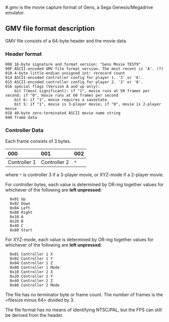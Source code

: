 #.gmv is the movie capture format of Gens, a Sega Genesis/Megadrive emulator.

## GMV file format description ##
GMV file consists of a 64-byte header and the movie data.

### Header format ###
```
000 16-byte signature and format version: "Gens Movie TEST9"
00F ASCII-encoded GMV file format version. The most recent is 'A'. (?)
010 4-byte little-endian unsigned int: rerecord count
014 ASCII-encoded controller config for player 1. '3' or '6'.
015 ASCII-encoded controller config for player 2. '3' or '6'.
016 special flags (Version A and up only):
    bit 7(most significant): if "1", movie runs at 50 frames per second; if "0", movie runs at 60 frames per second
    bit 6: if "1", movie requires a savestate.
    bit 5: if "1", movie is 3-player movie; if "0", movie is 2-player movie
018 40-byte zero-terminated ASCII movie name string
040 frame data
```

### Controller Data ###
Each frame consists of 3 bytes.

| **000** | **001** | **002** |
|:--------|:--------|:--------|
| Controller 1 | Controller 2 | `*`     |

where `*` is controller 3 if a 3-player movie, or XYZ-mode if a 2-player movie.

For controller bytes, each value is determined by OR-ing together values for whichever of the following are **left unpressed**:
```
  0x01 Up
  0x02 Down
  0x04 Left
  0x08 Right
  0x10 A
  0x20 B
  0x40 C
  0x80 Start
```

For XYZ-mode, each value is determined by OR-ing together values for whichever of the following are **left unpressed**:
```
  0x01 Controller 1 X
  0x02 Controller 1 Y
  0x04 Controller 1 Z
  0x08 Controller 1 Mode
  0x10 Controller 2 X
  0x20 Controller 2 Y
  0x40 Controller 2 Z
  0x80 Controller 2 Mode
```
The file has no terminator byte or frame count. The number of frames is the <filesize minus 64> divided by 3.

The file format has no means of identifying NTSC/PAL, but the FPS can still be derived from the header.